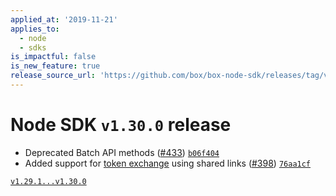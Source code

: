 ```yaml
---
applied_at: '2019-11-21'
applies_to:
  - node
  - sdks
is_impactful: false
is_new_feature: true
release_source_url: 'https://github.com/box/box-node-sdk/releases/tag/v1.30.0'
---
```


# Node SDK `v1.30.0` release

- Deprecated Batch API methods ([#433](https://github.com/box/box-node-sdk/pull/433)) [`b06f404`](https://github.com/box/box-node-sdk/commit/b06f404)
- Added support for [token exchange](./lib/box-client.js#L495) using shared links ([#398](https://github.com/box/box-node-sdk/pull/398)) [`76aa1cf`](https://github.com/box/box-node-sdk/commit/76aa1cf)

[`v1.29.1...v1.30.0`](https://github.com/box/box-node-sdk/compare/`v1.29.1...v1.30.0`)
